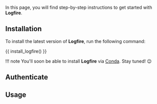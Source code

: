 In this page, you will find step-by-step instructions to get started with **Logfire**.

## Installation

To install the latest version of **Logfire**, run the following command:

{{ install_logfire() }}

!!! note
    You'll soon be able to install **Logfire** via [Conda][conda]. Stay tuned! :wink:

## Authenticate

## Usage

<!--
logfire.info()

logfire.span()

UI
 -->

[conda]: https://conda.io/projects/conda/en/latest/user-guide/install/index.html
